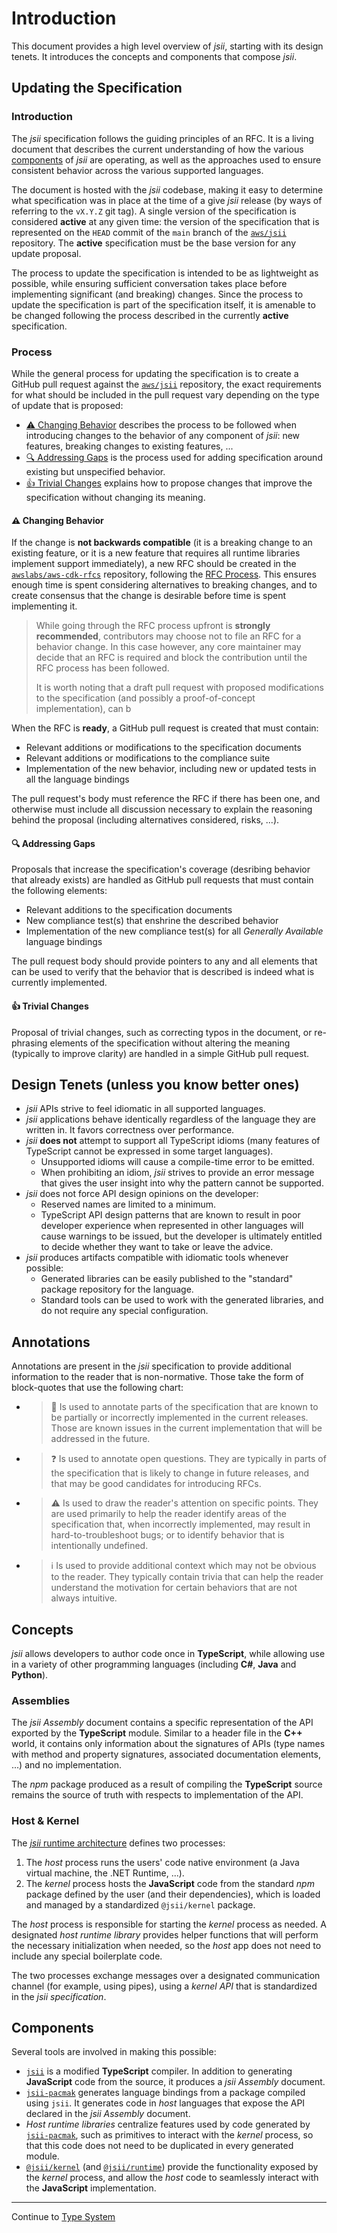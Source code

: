# Introduction

This document provides a high level overview of *jsii*, starting with its
design tenets. It introduces the concepts and components that compose *jsii*.


## Updating the Specification

### Introduction

The *jsii* specification follows the guiding principles of an RFC. It is a
living document that describes the current understanding of how the various
[components](#components) of *jsii* are operating, as well as the approaches
used to ensure consistent behavior across the various supported languages.

The document is hosted with the *jsii* codebase, making it easy to determine
what specification was in place at the time of a give *jsii* release (by ways of
referring to the `vX.Y.Z` git tag). A single version of the specification is
considered **active** at any given time: the version of the specification that
is represented on the `HEAD` commit of the `main` branch of the [`aws/jsii`]
repository. The **active** specification must be the base version for any update
proposal.

[`aws/jsii`]: https://github.com/aws/jsii

The process to update the specification is intended to be as lightweight as
possible, while ensuring sufficient conversation takes place before implementing
significant (and breaking) changes. Since the process to update the
specification is part of the specification itself, it is amenable to be changed
following the process described in the currently **active** specification.

### Process

While the general process for updating the specification is to create a GitHub
pull request against the [`aws/jsii`] repository, the exact requirements for
what should be included in the pull request vary depending on the type of update
that is proposed:

- [:warning: Changing Behavior](#new-behavior) describes the process to be
  followed when introducing changes to the behavior of any component of *jsii*:
  new features, breaking changes to existing features, ...
- [:mag: Addressing Gaps](#addressing-gaps) is the process used for adding
  specification around existing but unspecified behavior.
- [:thumbsup: Trivial Changes](#trivial) explains how to propose changes that
  improve the specification without changing its meaning.

#### <a id="new-behavior"/> :warning: Changing Behavior

If the change is **not backwards compatible** (it is a breaking change to an
existing feature, or it is a new feature that requires all runtime libraries
implement support immediately), a new RFC should be created in the
[`awslabs/aws-cdk-rfcs`] repository, following the [RFC Process]. This ensures
enough time is spent considering alternatives to breaking changes, and to create
consensus that the change is desirable before time is spent implementing it.

[`awslabs/aws-cdk-rfcs`]: https://github.com/awslabs/aws-cdk-rfcs
[RFC Process]: https://github.com/aws/aws-cdk-rfcs#what-the-process-is

> While going through the RFC process upfront is **strongly recommended**,
> contributors may choose not to file an RFC for a behavior change. In this case
> however, any core maintainer may decide that an RFC is required and block the
> contribution until the RFC process has been followed.
>
> It is worth noting that a draft pull request with proposed modifications to
> the specification (and possibly a proof-of-concept implementation), can b

When the RFC is **ready**, a GitHub pull request is created that must contain:

- Relevant additions or modifications to the specification documents
- Relevant additions or modifications to the compliance suite
- Implementation of the new behavior, including new or updated tests in all the
  language bindings

The pull request's body must reference the RFC if there has been one, and
otherwise must include all discussion necessary to explain the reasoning behind
the proposal (including alternatives considered, risks, ...).

#### <a id="addressing-gaps"/> :mag: Addressing Gaps

Proposals that increase the specification's coverage (desribing behavior that
already exists) are handled as GitHub pull requests that must contain the
following elements:

- Relevant additions to the specification documents
- New compliance test(s) that enshrine the described behavior
- Implementation of the new compliance test(s) for all *Generally Available*
  language bindings

The pull request body should provide pointers to any and all elements that can
be used to verify that the behavior that is described is indeed what is
currently implemented.

#### <a id="trivial"/> :thumbsup: Trivial Changes

Proposal of trivial changes, such as correcting typos in the document, or
re-phrasing elements of the specification without altering the meaning
(typically to improve clarity) are handled in a simple GitHub pull request.


## Design Tenets (unless you know better ones)

* *jsii* APIs strive to feel idiomatic in all supported languages.
* *jsii* applications behave identically regardless of the language they are
  written in. It favors correctness over performance.
* *jsii* **does not** attempt to support all TypeScript idioms (many features of
  TypeScript cannot be expressed in some target languages).
  * Unsupported idioms will cause a compile-time error to be emitted.
  * When prohibiting an idiom, *jsii* strives to provide an error message that
    gives the user insight into why the pattern cannot be supported.
* *jsii* does not force API design opinions on the developer:
  * Reserved names are limited to a minimum.
  * TypeScript API design patterns that are known to result in poor developer
    experience when represented in other languages will cause warnings to be
    issued, but the developer is ultimately entitled to decide whether they want
    to take or leave the advice.
* *jsii* produces artifacts compatible with idiomatic tools whenever possible:
  * Generated libraries can be easily published to the "standard" package
    repository for the language.
  * Standard tools can be used to work with the generated libraries, and do not
    require any special configuration.


## Annotations

Annotations are present in the *jsii* specification to provide additional
information to the reader that is non-normative. Those take the form of
block-quotes that use the following chart:

- > :construction: Is used to annotate parts of the specification that are known
  > to be partially or incorrectly implemented in the current releases. Those
  > are known issues in the current implementation that will be addressed in the
  > future.

- > :question: Is used to annotate open questions. They are typically in parts
  > of the specification that is likely to change in future releases, and that
  > may be good candidates for introducing RFCs.

- > :warning: Is used to draw the reader's attention on specific points. They
  > are used primarily to help the reader identify areas of the specification
  > that, when incorrectly implemented, may result in hard-to-troubleshoot bugs;
  > or to identify behavior that is intentionally undefined.

- > :information_source: Is used to provide additional context which may not be
  > obvious to the reader. They typically contain trivia that can help the
  > reader understand the motivation for certain behaviors that are not always
  > intuitive.

## Concepts

*jsii* allows developers to author code once in **TypeScript**, while allowing
use in a variety of other programming languages (including **C#**, **Java** and
**Python**).

### Assemblies

The *jsii Assembly* document contains a specific representation of the API
exported by the **TypeScript** module. Similar to a header file in the **C++**
world, it contains only information about the signatures of APIs (type names
with method and property signatures, associated documentation elements, ...) and
no implementation.

The *npm* package produced as a result of compiling the **TypeScript** source
remains the source of truth with respects to implementation of the API.

### Host & Kernel

The [*jsii* runtime architecture] defines two processes:

1. The *host* process runs the users' code native environment (a Java virtual
   machine, the .NET Runtime, ...).
2. The *kernel* process hosts the **JavaScript** code from the standard *npm*
   package defined by the user (and their dependencies), which is loaded and
   managed by a standardized `@jsii/kernel` package.

The *host* process is responsible for starting the *kernel* process as needed. A
designated *host runtime library* provides helper functions that will perform
the necessary initialization when needed, so the *host* app does not need to
include any special boilerplate code.

The two processes exchange messages over a designated communication channel (for
example, using pipes), using a *kernel API* that is standardized in the *jsii
specification*.

[*jsii* runtime architecture]: ../runtime-architecture.md


## Components

Several tools are involved in making this possible:

* [`jsii`] is a modified **TypeScript** compiler. In addition to generating
  **JavaScript** code from the source, it produces a *jsii Assembly* document.
* [`jsii-pacmak`] generates language bindings from a package compiled using
  `jsii`. It generates code in *host* languages that expose the API declared in
  the *jsii Assembly* document.
* *Host runtime libraries* centralize features used by code generated by
  [`jsii-pacmak`], such as primitives to interact with the *kernel* process, so
  that this code does not need to be duplicated in every generated module.
* [`@jsii/kernel`] (and [`@jsii/runtime`]) provide the functionality exposed by
  the *kernel* process, and allow the *host* code to seamlessly interact with
  the **JavaScript** implementation.

[`jsii`]: ../../../packages/jsii
[`jsii-pacmak`]: ../../../packages/jsii-pacmak
[`@jsii/kernel`]: ../../../packages/@jsii/kernel
[`@jsii/runtime`]: ../../../packages/@jsii/runtime

--------------------------------------------------------------------------------

Continue to [Type System](./2-type-system.md)
